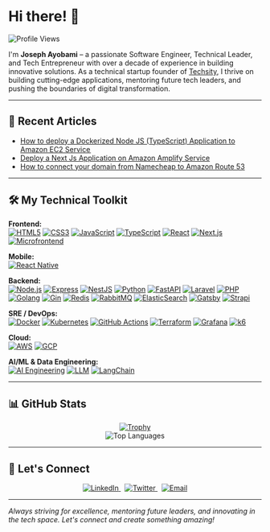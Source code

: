 # Hi there! 👋

![Profile Views](https://komarev.com/ghpvc/?username=mayorscript)

I'm **Joseph Ayobami** – a passionate Software Engineer, Technical Leader, and Tech Entrepreneur with over a decade of experience in building innovative solutions. As a technical startup founder of [Techsity](https://techsity.io), I thrive on building cutting-edge applications, mentoring future tech leaders, and pushing the boundaries of digital transformation.


---

## 🔭 Recent Articles

- [How to deploy a Dockerized Node JS (TypeScript) Application to Amazon EC2 Service ](https://dev.to/mayorscript/how-to-deploy-a-dockerized-node-js-typescript-application-to-amazon-ec2-service-2023-jfd)
- [Deploy a Next Js Application on Amazon Amplify Service](https://dev.to/mayorscript/deploy-a-next-js-application-on-amazon-amplify-service-1h48)
- [How to connect your domain from Namecheap to Amazon Route 53](https://dev.to/mayorscript/how-to-connect-your-domain-from-namecheap-to-amazon-route-53-4g3g)

---

## 🛠️ My Technical Toolkit

**Frontend:**  
[![HTML5](https://img.shields.io/badge/HTML5-E34F26?style=for-the-badge&logo=html5&logoColor=white)](https://developer.mozilla.org/en-US/docs/Web/Guide/HTML/HTML5) [![CSS3](https://img.shields.io/badge/CSS3-1572B6?style=for-the-badge&logo=css3)](https://developer.mozilla.org/en-US/docs/Web/CSS) [![JavaScript](https://img.shields.io/badge/JavaScript-F7DF1E?style=for-the-badge&logo=javascript&logoColor=black)](https://developer.mozilla.org/en-US/docs/Web/JavaScript) [![TypeScript](https://img.shields.io/badge/TypeScript-3178C6?style=for-the-badge&logo=typescript&logoColor=white)](https://www.typescriptlang.org/docs/) [![React](https://img.shields.io/badge/React-61DAFB?style=for-the-badge&logo=react&logoColor=black)](https://reactjs.org/docs/getting-started.html) [![Next.js](https://img.shields.io/badge/Next.js-000000?style=for-the-badge&logo=next.js&logoColor=white)](https://nextjs.org/docs) [![Microfrontend](https://img.shields.io/badge/Microfrontend-0DCAF0?style=for-the-badge)](https://micro-frontends.org/)

**Mobile:**  
[![React Native](https://img.shields.io/badge/React%20Native-20232A?style=for-the-badge&logo=react&logoColor=61DAFB)](https://reactnative.dev/docs/getting-started)

**Backend:**  
[![Node.js](https://img.shields.io/badge/Node.js-339933?style=for-the-badge&logo=nodedotjs&logoColor=white)](https://nodejs.org/en/docs) [![Express](https://img.shields.io/badge/Express-000000?style=for-the-badge&logo=express&logoColor=white)](https://expressjs.com/en/starter/installing.html) [![NestJS](https://img.shields.io/badge/NestJS-E0234E?style=for-the-badge&logo=nestjs&logoColor=white)](https://docs.nestjs.com) [![Python](https://img.shields.io/badge/Python-3776AB?style=for-the-badge&logo=python&logoColor=white)](https://docs.python.org/3/) [![FastAPI](https://img.shields.io/badge/FastAPI-009485?style=for-the-badge&logo=fastapi&logoColor=white)](https://fastapi.tiangolo.com/) [![Laravel](https://img.shields.io/badge/Laravel-FF2D20?style=for-the-badge&logo=laravel&logoColor=white)](https://laravel.com/docs) [![PHP](https://img.shields.io/badge/PHP-777BB4?style=for-the-badge&logo=php&logoColor=white)](https://www.php.net/manual/en/) [![Golang](https://img.shields.io/badge/Go-00ADD8?style=for-the-badge&logo=go&logoColor=white)](https://golang.org/doc/) [![Gin](https://img.shields.io/badge/Gin-000000?style=for-the-badge)](https://github.com/gin-gonic/gin) [![Redis](https://img.shields.io/badge/Redis-DC382D?style=for-the-badge&logo=redis&logoColor=white)](https://redis.io/documentation) [![RabbitMQ](https://img.shields.io/badge/RabbitMQ-FF6600?style=for-the-badge&logo=rabbitmq&logoColor=white)](https://www.rabbitmq.com/documentation.html) [![ElasticSearch](https://img.shields.io/badge/ElasticSearch-005571?style=for-the-badge&logo=elasticsearch&logoColor=white)](https://www.elastic.co/guide/en/elasticsearch/reference/current/index.html) [![Gatsby](https://img.shields.io/badge/Gatsby-663399?style=for-the-badge&logo=gatsby&logoColor=white)](https://www.gatsbyjs.com/docs/) [![Strapi](https://img.shields.io/badge/Strapi-2B2B2B?style=for-the-badge&logo=strapi&logoColor=white)](https://docs.strapi.io/)

**SRE / DevOps:**  
[![Docker](https://img.shields.io/badge/Docker-2496ED?style=for-the-badge&logo=docker&logoColor=white)](https://docs.docker.com) [![Kubernetes](https://img.shields.io/badge/Kubernetes-326CE5?style=for-the-badge&logo=kubernetes&logoColor=white)](https://kubernetes.io/docs/home/) [![GitHub Actions](https://img.shields.io/badge/GitHub_Actions-2088FF?style=for-the-badge&logo=githubactions&logoColor=white)](https://docs.github.com/en/actions) [![Terraform](https://img.shields.io/badge/Terraform-623CE4?style=for-the-badge&logo=terraform&logoColor=white)](https://www.terraform.io/docs) [![Grafana](https://img.shields.io/badge/Grafana-F5605D?style=for-the-badge&logo=grafana&logoColor=white)](https://grafana.com/docs/grafana/latest/) [![k6](https://img.shields.io/badge/k6-7B42BC?style=for-the-badge&logo=k6&logoColor=white)](https://k6.io/docs)

**Cloud:**  
[![AWS](https://img.shields.io/badge/AWS-232F3E?style=for-the-badge&logo=amazon-aws&logoColor=white)](https://docs.aws.amazon.com) [![GCP](https://img.shields.io/badge/GCP-4285F4?style=for-the-badge&logo=google-cloud&logoColor=white)](https://cloud.google.com/docs)

**AI/ML & Data Engineering:**  
[![AI Engineering](https://img.shields.io/badge/AI%20Engineering-FF69B4?style=for-the-badge)](https://en.wikipedia.org/wiki/Artificial_intelligence) [![LLM](https://img.shields.io/badge/LLM-FF4500?style=for-the-badge)](https://en.wikipedia.org/wiki/Language_model) [![LangChain](https://img.shields.io/badge/LangChain-000000?style=for-the-badge&logo=python&logoColor=white)](https://python.langchain.com/)
 
---

## 📊 GitHub Stats

<div align="center">
  <a href="https://github.com/mayorscript">
    <img src="https://github-profile-trophy.vercel.app/?username=mayorscript&theme=onedark" alt="Trophy" />
  </a>
  <br/>
  <img src="https://github-readme-stats.vercel.app/api/top-langs/?username=mayorscript&layout=compact" alt="Top Languages" />
</div>

---

## 💬 Let's Connect

<div align="center">
  <a href="https://www.linkedin.com/in/mayorscript/">
    <img src="https://img.shields.io/badge/LinkedIn-0A66C2?style=for-the-badge&logo=linkedin&logoColor=white" alt="LinkedIn"/>
  </a>
  &nbsp;
  <a href="https://twitter.com/MayorScript">
    <img src="https://img.shields.io/badge/Twitter-1DA1F2?style=for-the-badge&logo=twitter&logoColor=white" alt="Twitter"/>
  </a>
  &nbsp;
  <a href="mailto:oluwasegunstar@gmail.com">
    <img src="https://img.shields.io/badge/Email-D14836?style=for-the-badge&logo=gmail&logoColor=white" alt="Email"/>
  </a>
</div>

---

*Always striving for excellence, mentoring future leaders, and innovating in the tech space. Let's connect and create something amazing!*
